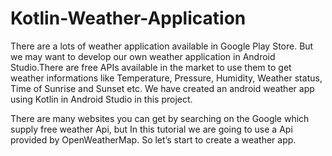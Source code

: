 # Kotlin-Weather-Application

There are a lots of weather application available in Google Play Store. But we may want to develop our own weather application in Android Studio.There are free APIs available in the market to use them to get weather informations like Temperature, Pressure, Humidity, Weather status, Time of Sunrise and Sunset etc. We have created an android weather app using Kotlin in Android Studio in this project.

There are many websites you can get by searching on the Google which supply free weather Api, but In this tutorial we are going to use a Api provided by OpenWeatherMap. So let’s start to create a weather app.

